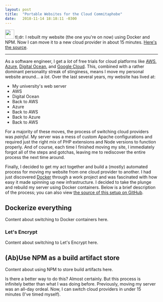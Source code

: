 ```yaml
---
layout: post
title:  "Portable Websites for the Cloud Commitaphobe"
date:   2018-11-14 18:18:11 -0300
---
```


<img src="{{ 'assets/img/teal-deer.svg' | relative_url }}" style="height: 30px; margin-bottom: -10px; margin-right: 3px;" />tl;dr: I rebuilt my website (the one you're on now) using Docker and NPM.  Now I can move it to a new cloud provider in about 15 minutes.  [Here's the source](https://github.com/nfriend/website-3.0-docker).

<hr />

As a software engineer, I get a _lot_ of free trials for cloud platforms like [AWS](https://aws.amazon.com/), [Azure](https://azure.microsoft.com/en-us/), [Digital Ocean](https://www.digitalocean.com/), and [Google Cloud](https://cloud.google.com/).  This, combined with a rather dominant personality streak of stinginess, means I move my personal website around... a _lot_.  Over the last several years, my website has lived at:

- My university's web server
- AWS
- Digital Ocean
- Back to AWS
- Azure
- Back to AWS
- Back to Azure
- Back to AWS

For a majority of these moves, the process of switching cloud providers was _painful_. My server was a mess of custom Apache configurations and required just the right mix of PHP extensions and Node versions to function properly.  And of course, each time I finished moving my site, I immediately forgot all of the steps and gotchas, leaving me to rediscover the entire process the next time around.

Finally, I decided to get my act together and build a (mostly) automated process for moving my website from one cloud provider to another.  I had just discovered [Docker](https://www.docker.com/) through a work project and was fascinated with how easy it made spinning up new infrastructure.  I decided to take the plunge and rebuild my server using Docker containers.  Below is a brief description of the process; you can also view [the source of this setup on GitHub](https://github.com/nfriend/website-3.0-docker).

## Dockerize everything

Content about switching to Docker containers here.

### Let's Encrypt

Content about switching to Let's Encrypt here.

## (Ab)Use NPM as a build artifact store

Content about using NPM to store build artifacts here.

Is there a better way to do this?  Almost certainly.  But this process is infinitely better than what I was doing before.  Previously, moving my server was an all-day ordeal.  Now, I can switch cloud providers in under 15 minutes (I've timed myself).